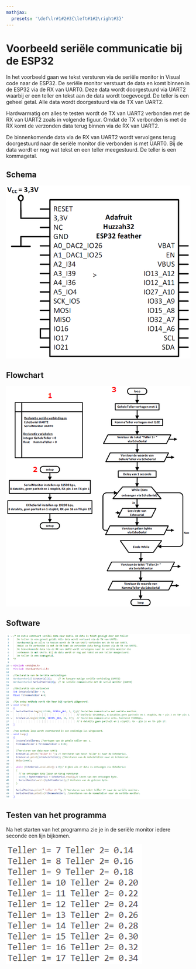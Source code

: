 ```yaml
---
mathjax:
  presets: '\def\lr#1#2#3{\left#1#2\right#3}'
---
```


# Voorbeeld seriële communicatie bij de ESP32

In het voorbeeld gaan we tekst versturen via de seriële monitor in Visual code naar de ESP32.
De seriële monitor verstuurt de data en komt binnen in de ESP32 via de RX van UART0. Deze data wordt doorgestuurd via UART2 waarbij er een teller en tekst aan de data wordt toegevoegd. De teller is een geheel getal. Alle data wordt doorgestuurd via de TX van UART2.


Hardwarmatig om alles te testen wordt de TX van UART2 verbonden met de RX van UART2 zoals in volgende figuur. Omdat de TX verbonden is met de RX komt de verzonden data terug binnen via de RX van UART2.

De binnenkomende data via de RX van UART2 wordt vervolgens terug doorgestuurd naar de seriële monitor die verbonden is met UART0. Bij de data wordt er nog wat tekst en een teller meegestuurd.
De teller is een kommagetal.

## Schema

![Voorbeeld van een seriële communicatie.](./images/schema.png)

## Flowchart

![Flowchart van het voorbeeld van de seriële communicatie.](./images/fc.png)

## Software

![Programma van het voorbeeld van de seriële communicatie.](./images/prog.png)

## Testen van het programma

Na het starten van het programma zie je in de seriële monitor iedere seconde een lijn bijkomen.

![Testen van het voorbeeld van de seriële communicatie.](./images/result.png)






